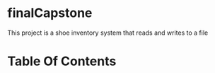 # finalCapstone
This project is a shoe inventory system that reads and writes to a file
# Table Of Contents
